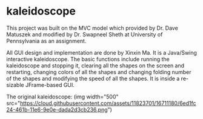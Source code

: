 # kaleidoscope

This project was built on the MVC model which provided by Dr. Dave Matuszek and modified by Dr. Swapneel Sheth at University of Pennsylvania as an assignment.

All GUI design and implementation are done by Xinxin Ma. It is a Java/Swing interactive kaleidoscope. The basic functions include running the kaleidoscope and stopping it, clearing all the shapes on the screen and restarting, changing colors of all the shapes and changing folding number of the shapes and modifying the speed of all the shapes. It is inside a re-sizable JFrame-based GUI.

The original kaleidoscope:
(img width="500" src="https://cloud.githubusercontent.com/assets/11823701/16711180/6ed1fc24-461b-11e6-9e0e-dada2d3cb236.png")
